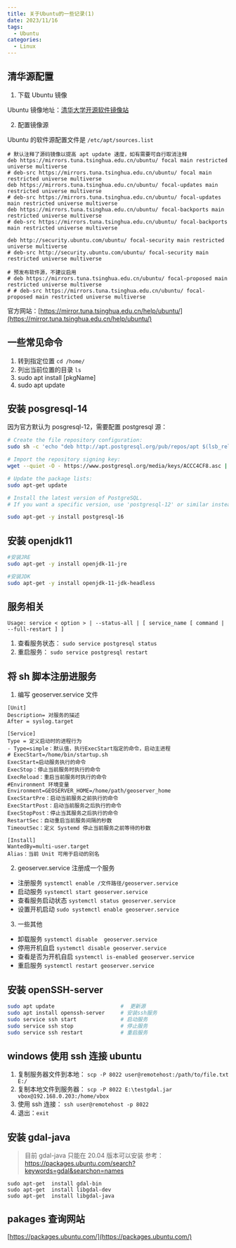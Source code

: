 ```yaml
---
title: 关于Ubuntu的一些记录(1)
date: 2023/11/16
tags:
  - Ubuntu
categories:
  - Linux
---
```


## 清华源配置

1. 下载 Ubuntu 镜像

Ubuntu 镜像地址：[清华大学开源软件镜像站](https://mirrors.tuna.tsinghua.edu.cn/ubuntu-releases/)

2. 配置镜像源

Ubuntu 的软件源配置文件是 `/etc/apt/sources.list`

```
# 默认注释了源码镜像以提高 apt update 速度，如有需要可自行取消注释
deb https://mirrors.tuna.tsinghua.edu.cn/ubuntu/ focal main restricted universe multiverse
# deb-src https://mirrors.tuna.tsinghua.edu.cn/ubuntu/ focal main restricted universe multiverse
deb https://mirrors.tuna.tsinghua.edu.cn/ubuntu/ focal-updates main restricted universe multiverse
# deb-src https://mirrors.tuna.tsinghua.edu.cn/ubuntu/ focal-updates main restricted universe multiverse
deb https://mirrors.tuna.tsinghua.edu.cn/ubuntu/ focal-backports main restricted universe multiverse
# deb-src https://mirrors.tuna.tsinghua.edu.cn/ubuntu/ focal-backports main restricted universe multiverse

deb http://security.ubuntu.com/ubuntu/ focal-security main restricted universe multiverse
# deb-src http://security.ubuntu.com/ubuntu/ focal-security main restricted universe multiverse

# 预发布软件源，不建议启用
# deb https://mirrors.tuna.tsinghua.edu.cn/ubuntu/ focal-proposed main restricted universe multiverse
# # deb-src https://mirrors.tuna.tsinghua.edu.cn/ubuntu/ focal-proposed main restricted universe multiverse
```

官方网站：[https://mirror.tuna.tsinghua.edu.cn/help/ubuntu/](https://mirror.tuna.tsinghua.edu.cn/help/ubuntu/)

## 一些常见命令

1. 转到指定位置 `cd /home/`
2. 列出当前位置的目录 `ls `
3. sudo apt install [pkgName]
4. sudo apt update

## 安装 posgresql-14

因为官方默认为 posgresql-12，需要配置 postgresql 源：

```bash
# Create the file repository configuration:
sudo sh -c 'echo "deb http://apt.postgresql.org/pub/repos/apt $(lsb_release -cs)-pgdg main" > /etc/apt/sources.list.d/pgdg.list'

# Import the repository signing key:
wget --quiet -O - https://www.postgresql.org/media/keys/ACCC4CF8.asc | sudo apt-key add -

# Update the package lists:
sudo apt-get update

# Install the latest version of PostgreSQL.
# If you want a specific version, use 'postgresql-12' or similar instead of 'postgresql':

sudo apt-get -y install postgresql-16
```

## 安装 openjdk11

```bash
#安装JRE
sudo apt-get -y install openjdk-11-jre

#安装JDK
sudo apt-get -y install openjdk-11-jdk-headless

```

## 服务相关

`Usage: service < option > | --status-all | [ service_name [ command | --full-restart ] ]`

1. 查看服务状态： `sudo service postgresql status`
2. 重启服务： `sudo service postgresql restart`

## 将 sh 脚本注册进服务

1. 编写 geoserver.service 文件

```
[Unit]
Description= 对服务的描述
After = syslog.target

[Service]
Type = 定义启动时的进程行为
- Type=simple：默认值，执行ExecStart指定的命令，启动主进程
# ExecStart=/home/bin/startup.sh
ExecStart=启动服务执行的命令
ExecStop：停止当前服务时执行的命令
ExecReload：重启当前服务时执行的命令
#Environment 环境变量
Environment=GEOSERVER_HOME=/home/path/geoserver_home
ExecStartPre：启动当前服务之前执行的命令
ExecStartPost：启动当前服务之后执行的命令
ExecStopPost：停止当其服务之后执行的命令
RestartSec：自动重启当前服务间隔的秒数
TimeoutSec：定义 Systemd 停止当前服务之前等待的秒数

[Install]
WantedBy=multi-user.target
Alias：当前 Unit 可用于启动的别名

```

2. geoserver.service 注册成一个服务

- 注册服务 `systemctl enable /文件路径/geoserver.service`
- 启动服务 `systemctl start geoserver.service`
- 查看服务启动状态 `systemctl status geoserver.service`
- 设置开机启动 `sudo systemctl enable geoserver.service`

3. 一些其他

- 卸载服务 `systemctl disable  geoserver.service`
- 停用开机自启 `systemctl disable geoserver.service`
- 查看是否为开机自启 `systemctl is-enabled geoserver.service `
- 重启服务 `systemctl restart geoserver.service`

## 安装 openSSH-server

```bash
sudo apt update                     #  更新源
sudo apt install openssh-server     # 安装ssh服务
sudo service ssh start              # 启动服务
sudo service ssh stop               # 停止服务
sudo service ssh restart            # 重启服务
```

## windows 使用 ssh 连接 ubuntu

1. 复制服务器文件到本地： `scp -P 8022 user@remotehost:/path/to/file.txt E:/`
2. 复制本地文件到服务器： `scp -P 8022 E:\testgdal.jar vbox@192.168.0.203:/home/vbox`
3. 使用 ssh 连接： `ssh user@remotehost -p 8022`
4. 退出：`exit`

## 安装 gdal-java

> 目前 gdal-java 只能在 20.04 版本可以安装 参考： https://packages.ubuntu.com/search?keywords=gdal&searchon=names

```
sudo apt-get  install gdal-bin
sudo apt-get  install libgdal-dev
sudo apt-get  install libgdal-java
```

## pakages 查询网站

[https://packages.ubuntu.com/](https://packages.ubuntu.com/)
